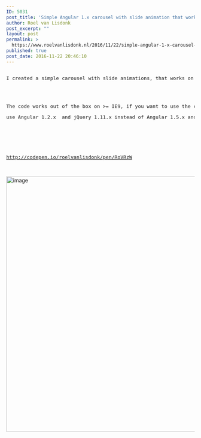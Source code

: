 ```yaml
---
ID: 5031
post_title: 'Simple Angular 1.x carousel with slide animation that works on &gt;= IE8'
author: Roel van Lisdonk
post_excerpt: ""
layout: post
permalink: >
  https://www.roelvanlisdonk.nl/2016/11/22/simple-angular-1-x-carousel-with-slide-animation-that-works-on-ie8/
published: true
post_date: 2016-11-22 20:46:10
---
```

<pre>
<p><font size="3">I created a simple carousel with slide animations, that works on &gt;= IE8.</font></p>

<p><font size="3">The code works out of the box on &gt;= IE9, if you want to use the carousel on IE8, </font></p><p><font size="3">use Angular 1.2.x&#160; and jQuery 1.11.x instead of Angular 1.5.x and jQuery 3.1.x.</font></p>



<p><a title="http://codepen.io/roelvanlisdonk/pen/RoVRzW" href="http://codepen.io/roelvanlisdonk/pen/RoVRzW"><font size="3">http://codepen.io/roelvanlisdonk/pen/RoVRzW</font></a></p>
</pre>

<p><a href="https://www.roelvanlisdonk.nl/wp-content/uploads/2016/11/image-1.png" rel="lightbox"><img title="image" style="display: inline; background-image: none;" border="0" alt="image" src="https://www.roelvanlisdonk.nl/wp-content/uploads/2016/11/image_thumb-1.png" width="1144" height="683" /></a></p>

<p><font size="3"></font></p>

<p><font size="3"></font></p>